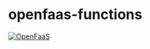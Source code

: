 # openfaas-functions

[![OpenFaaS](https://img.shields.io/badge/openfaas-serverless-blue.svg)](https://www.openfaas.com)
